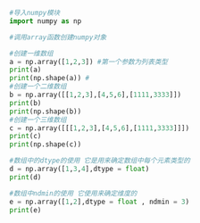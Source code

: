
<BlogInfo title="2.创建n维数组" author="白日梦想猿" pv=0 read_times=0 pre_cost_time=0分22秒 category="numpy学习" tag_list="['numpy学习']" create_time="2020.04.21 11:31:04" update_time="2020.04.21 11:47:02" />

```python
#导入numpy模块
import numpy as np

#调用array函数创建numpy对象

#创建一维数组
a = np.array([1,2,3]) #第一个参数为列表类型
print(a)
print(np.shape(a)) #
#创建一个二维数组
b = np.array([[1,2,3],[4,5,6],[1111,3333]])
print(b)
print(np.shape(b))
#创建一个三维数组
c = np.array([[[1,2,3],[4,5,6],[1111,3333]]])
print(c)
print(np.shape(c))

#数组中的dtype的使用 它是用来确定数组中每个元素类型的
d = np.array([1,3,4],dtype = float)
print(d)

#数组中ndmin的使用 它使用来确定维度的
e = np.array([1,2],dtype = float , ndmin = 3)
print(e)

```
